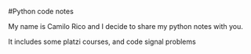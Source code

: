 #Python code notes

My name is Camilo Rico and I decide to share my python notes with you.

It includes some platzi courses, and code signal problems
